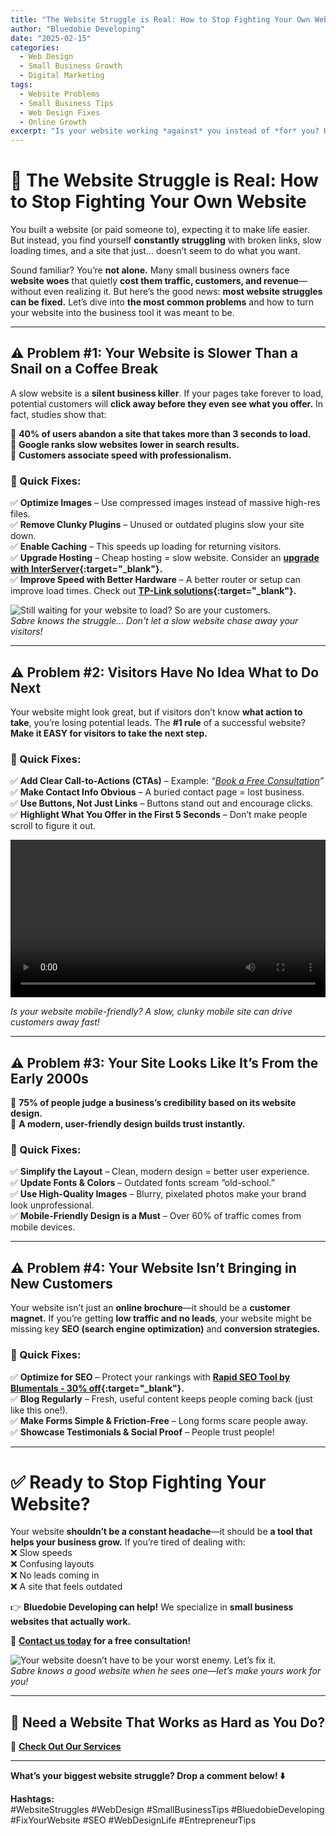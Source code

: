 ```yaml
---
title: "The Website Struggle is Real: How to Stop Fighting Your Own Website"
author: "Bluedobie Developing"
date: "2025-02-15"
categories: 
  - Web Design
  - Small Business Growth
  - Digital Marketing
tags: 
  - Website Problems
  - Small Business Tips
  - Web Design Fixes
  - Online Growth
excerpt: "Is your website working *against* you instead of *for* you? Here’s how to fix the most common small business website struggles—before they cost you customers."
---
```


# 🚨 The Website Struggle is Real: How to Stop Fighting Your Own Website

You built a website (or paid someone to), expecting it to make life easier. But instead, you find yourself **constantly struggling** with broken links, slow loading times, and a site that just… doesn’t seem to do what you want.

Sound familiar? You’re **not alone.** Many small business owners face **website woes** that quietly **cost them traffic, customers, and revenue**—without even realizing it. But here’s the good news: **most website struggles can be fixed.** Let’s dive into **the most common problems** and how to turn your website into the business tool it was meant to be.

---

## ⚠️ Problem #1: Your Website is Slower Than a Snail on a Coffee Break  

A slow website is a **silent business killer**. If your pages take forever to load, potential customers will **click away before they even see what you offer.** In fact, studies show that:  

📌 **40% of users abandon a site that takes more than 3 seconds to load.**  
📌 **Google ranks slow websites lower in search results.**  
📌 **Customers associate speed with professionalism.**  

### **🚀 Quick Fixes:**  
✅ **Optimize Images** – Use compressed images instead of massive high-res files.  
✅ **Remove Clunky Plugins** – Unused or outdated plugins slow your site down.  
✅ **Enable Caching** – This speeds up loading for returning visitors.  
✅ **Upgrade Hosting** – Cheap hosting = slow website. Consider an **[upgrade with InterServer](https://www.tkqlhce.com/click-101342345-11337766){:target="_blank"}.**  
✅ **Improve Speed with Better Hardware** – A better router or setup can improve load times. Check out **[TP-Link solutions](https://www.kqzyfj.com/click-101342345-15736930){:target="_blank"}.**  

![Still waiting for your website to load? So are your customers.](assets/images/waiting-to-load.webp)  
*Sabre knows the struggle… Don't let a slow website chase away your visitors!*

---

## ⚠️ Problem #2: Visitors Have No Idea What to Do Next  

Your website might look great, but if visitors don’t know **what action to take**, you’re losing potential leads. The **#1 rule** of a successful website? **Make it EASY for visitors to take the next step.**  

### **🚀 Quick Fixes:**  
✅ **Add Clear Call-to-Actions (CTAs)** – Example: *“[Book a Free Consultation](https://www.bluedobiedev.com/contact)”*  
✅ **Make Contact Info Obvious** – A buried contact page = lost business.  
✅ **Use Buttons, Not Just Links** – Buttons stand out and encourage clicks.  
✅ **Highlight What You Offer in the First 5 Seconds** – Don’t make people scroll to figure it out.  

<video controls width="100%">
  <source src="assets/videos/mobile-responsiveness.mp4" type="video/mp4">
  Your browser does not support the video tag.
</video>
<p><em>Is your website mobile-friendly? A slow, clunky mobile site can drive customers away fast!</em></p>

---

## ⚠️ Problem #3: Your Site Looks Like It’s From the Early 2000s  

📌 **75% of people judge a business’s credibility based on its website design.**  
📌 **A modern, user-friendly design builds trust instantly.**  

### **🚀 Quick Fixes:**  
✅ **Simplify the Layout** – Clean, modern design = better user experience.  
✅ **Update Fonts & Colors** – Outdated fonts scream “old-school.”  
✅ **Use High-Quality Images** – Blurry, pixelated photos make your brand look unprofessional.  
✅ **Mobile-Friendly Design is a Must** – Over 60% of traffic comes from mobile devices.  

---

## ⚠️ Problem #4: Your Website Isn’t Bringing in New Customers  

Your website isn’t just an **online brochure**—it should be a **customer magnet.** If you’re getting **low traffic and no leads**, your website might be missing key **SEO (search engine optimization)** and **conversion strategies.**  

### **🚀 Quick Fixes:**  
✅ **Optimize for SEO** – Protect your rankings with **[Rapid SEO Tool by Blumentals - 30% off](https://secure.2checkout.com/order/cart.php?PRODS=4554157&QTY=1&AFFILIATE=236116&COUPON=limited40){:target="_blank"}.**  
✅ **Blog Regularly** – Fresh, useful content keeps people coming back (just like this one!).  
✅ **Make Forms Simple & Friction-Free** – Long forms scare people away.  
✅ **Showcase Testimonials & Social Proof** – People trust people!  

---

# ✅ Ready to Stop Fighting Your Website?  

Your website **shouldn’t be a constant headache**—it should be **a tool that helps your business grow.** If you’re tired of dealing with:  
❌ Slow speeds  
❌ Confusing layouts  
❌ No leads coming in  
❌ A site that feels outdated  

👉 **Bluedobie Developing can help!** We specialize in **small business websites that actually work.**  

📩 **[Contact us today](https://www.bluedobiedev.com/contact) for a free consultation!**  

![Your website doesn’t have to be your worst enemy. Let’s fix it.](assets/images/sabre-web-blog.webp)  
*Sabre knows a good website when he sees one—let’s make yours work for you!*

---

## 🎯 Need a Website That Works as Hard as You Do?  

📌 **[Check Out Our Services](https://www.bluedobiedev.com/services)**  

---

**What’s your biggest website struggle? Drop a comment below! ⬇️**  

**Hashtags:**  
#WebsiteStruggles #WebDesign #SmallBusinessTips #BluedobieDeveloping #FixYourWebsite #SEO #WebDesignLife #EntrepreneurTips  
